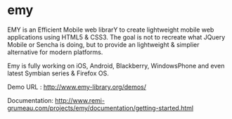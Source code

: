 emy
===

EMY is an Efficient Mobile web librarY to create lightweight mobile web applications using HTML5 & CSS3. 
The goal is not to recreate what JQuery Mobile or Sencha is doing, but to provide an lightweight & simplier alternative for modern platforms. 

Emy is fully working on iOS, Android, Blackberry, WindowsPhone and even latest Symbian series & Firefox OS.

Demo URL : http://www.emy-library.org/demos/

Documentation: http://www.remi-grumeau.com/projects/emy/documentation/getting-started.html

